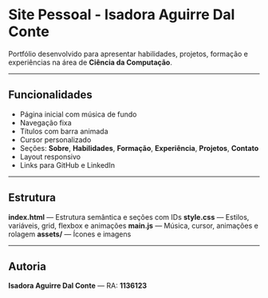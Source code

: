 # Site Pessoal - Isadora Aguirre Dal Conte

Portfólio desenvolvido para apresentar habilidades, projetos, formação e experiências na área de **Ciência da Computação**.

---

## Funcionalidades

* Página inicial com música de fundo
* Navegação fixa
* Títulos com barra animada
* Cursor personalizado
* Seções: **Sobre**, **Habilidades**, **Formação**, **Experiência**, **Projetos**, **Contato**
* Layout responsivo
* Links para GitHub e LinkedIn

---

## Estrutura

**index.html** — Estrutura semântica e seções com IDs
**style.css** — Estilos, variáveis, grid, flexbox e animações
**main.js** — Música, cursor, animações e rolagem
**assets/** — Ícones e imagens

---

## Autoria

**Isadora Aguirre Dal Conte** — RA: **1136123**
